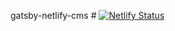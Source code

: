  gatsby-netlify-cms # [![Netlify Status](https://api.netlify.com/api/v1/badges/4d915b55-bf28-40c0-9503-9376bd8820a8/deploy-status)](https://app.netlify.com/sites/papaya-eclair-44ffac/deploys) 

